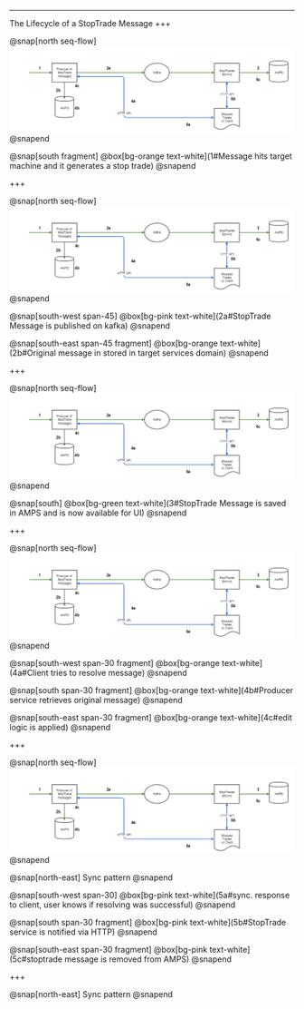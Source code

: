 ---

The Lifecycle of a StopTrade Message
+++

@snap[north seq-flow]
![seq-flow](img/stop-trades-sequence-flow.png)
@snapend

@snap[south fragment]
@box[bg-orange text-white](1#Message hits target machine and it generates a stop trade)
@snapend

+++

@snap[north seq-flow]
![seq-flow](img/stop-trades-sequence-flow.png)
@snapend

@snap[south-west span-45]
@box[bg-pink text-white](2a#StopTrade Message is published on kafka)
@snapend

@snap[south-east span-45 fragment]
@box[bg-orange text-white](2b#Original message in stored in target services domain)
@snapend

+++

@snap[north seq-flow]
![seq-flow](img/stop-trades-sequence-flow.png)
@snapend

@snap[south]
@box[bg-green text-white](3#StopTrade Message is saved in AMPS and is now available for UI)
@snapend

+++

@snap[north seq-flow]
![seq-flow](img/stop-trades-sequence-flow.png)
@snapend


@snap[south-west span-30 fragment]
@box[bg-orange text-white](4a#Client tries to resolve message)
@snapend

@snap[south span-30 fragment]
@box[bg-orange text-white](4b#Producer service retrieves original message)
@snapend

@snap[south-east span-30 fragment]
@box[bg-orange text-white](4c#edit logic is applied)
@snapend

+++

@snap[north seq-flow]
![seq-flow](img/stop-trades-sequence-flow.png)
@snapend

@snap[north-east]
Sync pattern
@snapend


@snap[south-west span-30]
@box[bg-pink text-white](5a#sync. response to client, user knows if resolving was successful)
@snapend

@snap[south span-30 fragment]
@box[bg-pink text-white](5b#StopTrade service is notified via HTTP)
@snapend

@snap[south-east span-30 fragment]
@box[bg-pink text-white](5c#stoptrade message is removed from AMPS)
@snapend

+++

@snap[north-east]
Sync pattern
@snapend

